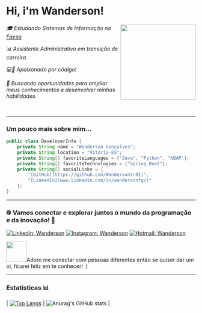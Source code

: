 

<h1> Hi, i'm Wanderson!</h1>
<img align='right' src="https://media.giphy.com/media/B6wdZEDP2TXRkA83o5/giphy.gif" width="200">
<p><em>🎓 Estudando Sistemas de Informação na <a href="https://www.faesa.br">Faesa</a></em></p>
<p><em>📊 Assistente Administrativo em transição de carreira.</em></p>
<p><em>💻🚀 Apaixonado por código!</em></p>
<p><em>🎯 Buscando oportunidades para ampliar meus conhecimentos e desenvolver minhas habilidades.</em></p>
<br>


---

<h3>Um pouco mais sobre mim...</h3>

```java
public class DeveloperInfo {
    private String name = "Wanderson Gonçalves";
    private String location = "Vitória-ES";
    private String[] favoriteLanguages = {"Java", "Python", "ABAP"};
    private String[] favoriteTechnologies = {"Spring Boot"};
    private String[] socialLinks = {
        "[GitHub](https://github.com/Wandersontr01)",
        "[LinkedIn](www.linkedin.com/in/wandersonfg/)"
    };
}
```
---

<h3>🌐 Vamos conectar e explorar juntos o mundo da programação e da inovação! 🚀</h3>

[![Linkedin: Wanderson](https://img.shields.io/badge/-wanderson-blue?style=flat-square&logo=Linkedin&logoColor=white)](https://www.linkedin.com/in/wandersonfg/)
[![Instagram: Wanderson](https://img.shields.io/badge/-Instagram-%23E4405F?style=flat-square&logo=instagram&logoColor=white)](https://www.instagram.com/wanderson_gon)
[![Hotmail: Wanderson](https://img.shields.io/badge/-Email-blue?%23E4405F?style=flat-square&logo=microsoftoutlook&logoColor=white)](href=mailto:<nowiki>wanderson.f.g@hotmail.com)


<div>
    <a><img loading="lazy" src="https://camo.githubusercontent.com/ec0df7b334d15078e980be8f26f35f1bd6f004eaa4a121db42fed361360c1817/68747470733a2f2f6d656469612e67697068792e636f6d2f6d656469612f4c6e516a7057614f4e386e68723231764e572f67697068792e676966" width="54" height="54">Adoro me conectar com pessoas diferentes então se quiser dar um oi, ficarei feliz em te conhecer! :)</a>
</div>

---

<h3>Estatísticas 📊</h3>

| [![Top Langs](https://github-readme-stats.vercel.app/api/top-langs/?username=Wandersontr01&layout=donut)](https://github.com/anuraghazra/github-readme-stats) | ![Anurag's GitHub stats](https://github-readme-stats.vercel.app/api?username=Wandersontr01&show_icons=true) |






